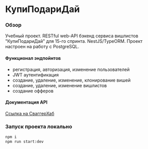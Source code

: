 # КупиПодариДай

### Обзор

Учебный проект. RESTful web-API бэкенд сервиса вишлистов "КупиПодариДай" для 15-го спринта. NestJS/TypeORM. Проект настроен на работу с PostgreSQL.

#### Функционал эндпойнтов
 - регистрация, авторизация, изменение пользователей
 - JWT аутентификация
 - создание, удаление, изменение, клонирование вишей
 - создание, удаление, изменение вишлистов
 - создание офферов
   
#### Документация API
[Ссылка на СваггерХаб](https://app.swaggerhub.com/apis/zlocate/KupiPodariDay/1.0.0)

### Запуск проекта локально
``` sh
npm i
npm run start:dev
```
